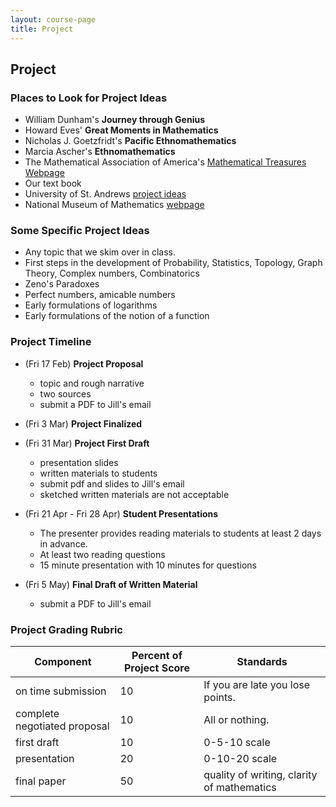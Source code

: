 ```yaml
---
layout: course-page
title: Project
---
```


## Project

### Places to Look for Project Ideas

* William Dunham's **Journey through Genius**
* Howard Eves' **Great Moments in Mathematics**
* Nicholas J. Goetzfridt's **Pacific Ethnomathematics**
* Marcia Ascher's **Ethnomathematics**
* The Mathematical Association of America's [Mathematical Treasures Webpage](https://www.maa.org/press/periodicals/convergence/index-to-mathematical-treasures)
* Our text book
* University of St. Andrews [project ideas](https://mathshistory.st-andrews.ac.uk/OtherIndexes/histtopics/)
* National Museum of Mathematics [webpage](https://history-of-mathematics.org/)

### Some Specific Project Ideas

* Any topic that we skim over in class.
* First steps in the development of Probability, Statistics, Topology, Graph Theory, Complex numbers, Combinatorics
* Zeno's Paradoxes
* Perfect numbers, amicable numbers
* Early formulations of logarithms
* Early formulations of the notion of a function

### Project Timeline

* (Fri 17 Feb) **Project Proposal**
  * topic and rough narrative
  * two sources
  * submit a PDF to Jill's email

* (Fri 3 Mar) **Project Finalized** 

* (Fri 31 Mar) **Project First Draft**
  * presentation slides
  * written materials to students
  * submit pdf and slides to Jill's email
  * sketched written materials are not acceptable

* (Fri 21 Apr - Fri 28 Apr) **Student Presentations**
  * The presenter provides reading materials to students at least 2 days in advance.
  * At least two reading questions
  * 15 minute presentation with 10 minutes for questions

* (Fri 5 May) **Final Draft of Written Material**
  * submit a PDF to Jill's email

### Project Grading Rubric

| Component | Percent of Project Score | Standards |
|-----------| --------------------------|-------------|
| on time submission | 10| If you are late you lose points.|
|complete negotiated proposal | 10 | All or nothing.|
| first draft | 10 | 0-5-10 scale |
| presentation | 20 | 0-10-20 scale |
| final paper | 50 | quality of writing, clarity of mathematics|

<div style="padding-bottom: 40px"></div>
